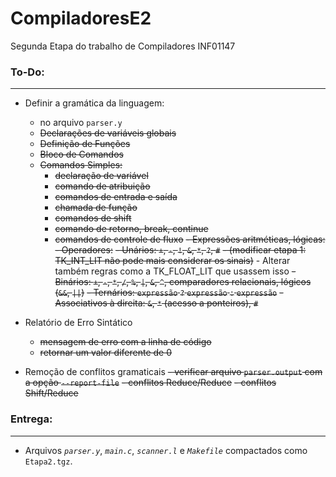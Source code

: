 # CompiladoresE2
Segunda Etapa do trabalho de Compiladores INF01147

### To-Do:

___

- Definir a gramática da linguagem:
    - no arquivo `parser.y`
    - ~~Declarações de variáveis globais~~
    - ~~Definição de Funções~~
    - ~~Bloco de Comandos~~
    - ~~Comandos Simples:~~
        - ~~declaração de variável~~
        - ~~comando de atribuição~~
        - ~~comandos de entrada e saída~~
        - ~~chamada de função~~
        - ~~comandos de shift~~
        - ~~comando de retorno, break, continue~~
        - ~~comandos de controle de fluxo~~
    ~~- Expressões aritméticas, lógicas:~~
        ~~- Operadores:~~
            ~~- Unários: `+`, `-`, `!`, `&`, `*`, `?`, `#`~~
                ~~- (modificar etapa 1: TK_INT_LIT não pode mais considerar os sinais)~~
                - Alterar também regras como a TK_FLOAT_LIT que usassem isso
            ~~- Binários: `+`, `-`, `*`, `/`, `%`, `|`, `&`, `^`, comparadores relacionais, lógicos (`&&`, `||`)~~
            ~~- Ternários: `expressão` `?` `expressão` `:` `expressão`~~
            ~~- Associativos à direita: `&`, `*` (acesso a ponteiros), `#`~~

- Relatório de Erro Sintático
    - ~~mensagem de erro com a linha de código~~
    - ~~retornar um valor diferente de 0~~

- Remoção de conflitos gramaticais
    ~~- verificar arquivo `parser.output` com a opção `--report-file`~~
        ~~- conflitos Reduce/Reduce~~
        ~~- conflitos Shift/Reduce~~


### Entrega:

___

- Arquivos *`parser.y`*, *`main.c`*, *`scanner.l`* e *`Makefile`* compactados como `Etapa2.tgz`.




    
